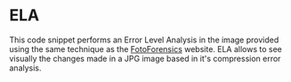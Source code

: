 # ELA

This code snippet performs an Error Level Analysis in the image provided using the same technique as the  [FotoForensics](fotoforensics.com) website. ELA allows to see visually the changes made in a JPG image based in it's compression error analysis.